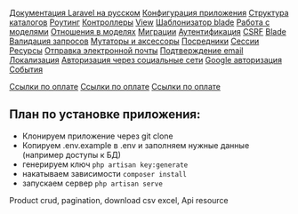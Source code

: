 [Документация Laravel на русском](https://laravel.su/docs/8.x/installation)
[Конфигурация приложения](https://laravel.su/docs/8.x/configuration)
[Структура каталогов](https://laravel.su/docs/8.x/structure)
[Роутинг](https://laravel.su/docs/8.x/routing)
[Контроллеры](https://laravel.su/docs/8.x/controllers)
[View](https://laravel.su/docs/8.x/views)
[Шаблонизатор blade](https://laravel.su/docs/8.x/blade)
[Работа с моделями](https://laravel.su/docs/8.x/eloquent)
[Отношения в моделях](https://laravel.su/docs/8.x/eloquent-relationships)
[Миграции](https://laravel.su/docs/8.x/migrations)
[Аутентификация](https://laravel.su/docs/8.x/authentication)
[CSRF](https://laravel.su/docs/8.x/csrf)
[Blade](https://laravel.su/docs/8.x/blade)
[Валидация запросов](https://laravel.su/docs/8.x/validation)
[Мутаторы и аксессоры](https://laravel.su/docs/8.x/eloquent-mutators)
[Посредники](https://laravel.su/docs/8.x/middleware)
[Сессии](https://laravel.su/docs/8.x/session)
[Ресурсы](https://laravel.su/docs/8.x/eloquent-resources)
[Отправка электронной почты](https://laravel.su/docs/8.x/mail)
[Подтверждение email](https://laravel.su/docs/8.x/verification)
[Локализация](https://laravel.su/docs/8.x/localization)
[Авторизация через социальные сети](https://laravel.su/docs/8.x/socialite)
[Google авторизация](https://developers.google.com/identity/protocols/oauth2?hl=ru)
[События](https://laravel.su/docs/8.x/events)

[Ссылки по оплате](https://www.youtube.com/watch?v=gkc1GcBKh1M)
[Ссылки по оплате](https://stripe.com/docs/payments/accept-a-payment?platform=web&ui=checkout)
[Ссылки по оплате](https://stripe.com/docs/api/checkout/sessions/create)

## План по установке приложения:
* Клонируем приложение через git clone
* Копируем .env.example в .env и заполняем нужные данные (например доступы к БД)
* генерируем ключ `php artisan key:generate`
* накатываем зависимости `composer install`
* запускаем сервер `php artisan serve`

Product crud, pagination, download csv excel, Api resource
